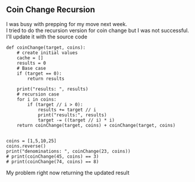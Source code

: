 ## Coin Change Recursion

I was busy with prepping for my move next week.  
I tried to do the recursion version for coin change but I was not successful. 
I'll update it with the source code

```
def coinChange(target, coins):
    # create initial values
    cache = []
    results = 0
    # Base case 
    if (target == 0):
        return results

    print("results: ", results)
    # recursion case
    for i in coins:   
        if (target // i > 0):
            results += target // i
            print("results:", results)
            target -= ((target // i) * i)
    return coinChange(target, coins) + coinChange(target, coins)

    
coins = [1,5,10,25]
coins.reverse()
print("denominations: ", coinChange(23, coins))
# print(coinChange(45, coins) == 3)
# print(coinChange(74, coins) == 8)

```
My problem right now returning the updated result


